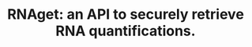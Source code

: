 ---
authors: Upchurch S, Palumbo E, Adams J, Bujold D, Bourque G, Nedzel J, Graham K,
  Kagda MS, Assis P, Hitz B, Righi E, Guigo R, Wold BJ
carousel: false
dccs:
- GTEx
doi: 10.1093/bioinformatics/btad126
featured: false
issue: '4'
journal: Bioinformatics (Oxford, England)
keywords: '["Genome", "RNA", "Sequence Analysis, RNA", "Genomics", "Software"]'
landmark: false
layout: ../../layouts/Publication.astro
pmcid: PMC10081869
pmid: 36897015
title: 'RNAget: an API to securely retrieve RNA quantifications.'
volume: '39'
year: 2023

---